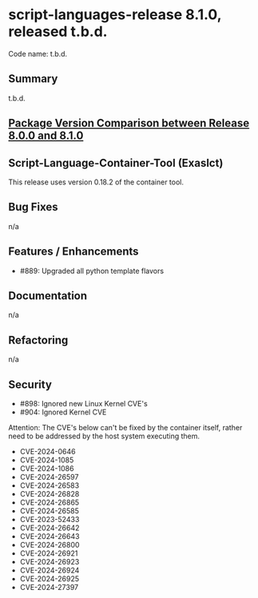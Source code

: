 # script-languages-release 8.1.0, released t.b.d.

Code name: t.b.d.

## Summary

t.b.d.

## [Package Version Comparison between Release 8.0.0 and 8.1.0](package_diffs/8.1.0/README.md)

## Script-Language-Container-Tool (Exaslct)

This release uses version 0.18.2 of the container tool. 

## Bug Fixes

 n/a

## Features / Enhancements

- #889: Upgraded all python template flavors

## Documentation

n/a

## Refactoring

n/a

## Security

- #898: Ignored new Linux Kernel CVE's
- #904: Ignored Kernel CVE

Attention: The CVE's below can't be fixed by the container itself, rather need to be addressed by the host system executing them.

 - CVE-2024-0646
 - CVE-2024-1085
 - CVE-2024-1086
 - CVE-2024-26597
 - CVE-2024-26583
 - CVE-2024-26828
 - CVE-2024-26865
 - CVE-2024-26585
 - CVE-2023-52433
 - CVE-2024-26642
 - CVE-2024-26643
 - CVE-2024-26800
 - CVE-2024-26921
 - CVE-2024-26923
 - CVE-2024-26924
 - CVE-2024-26925
 - CVE-2024-27397 